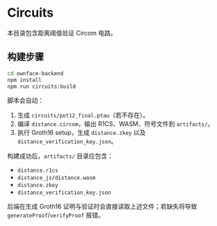 # Circuits

本目录包含距离阈值验证 Circom 电路。

## 构建步骤

```bash
cd ownface-backend
npm install
npm run circuits:build
```

脚本会自动：

1. 生成 `circuits/pot12_final.ptau`（若不存在）。
2. 编译 `distance.circom`，输出 R1CS、WASM、符号文件到 `artifacts/`。
3. 执行 Groth16 setup，生成 `distance.zkey` 以及 `distance_verification_key.json`。

构建成功后，`artifacts/` 目录应包含：

- `distance.r1cs`
- `distance_js/distance.wasm`
- `distance.zkey`
- `distance_verification_key.json`

后端在生成 Groth16 证明与验证时会直接读取上述文件；若缺失将导致 `generateProof`/`verifyProof` 报错。
